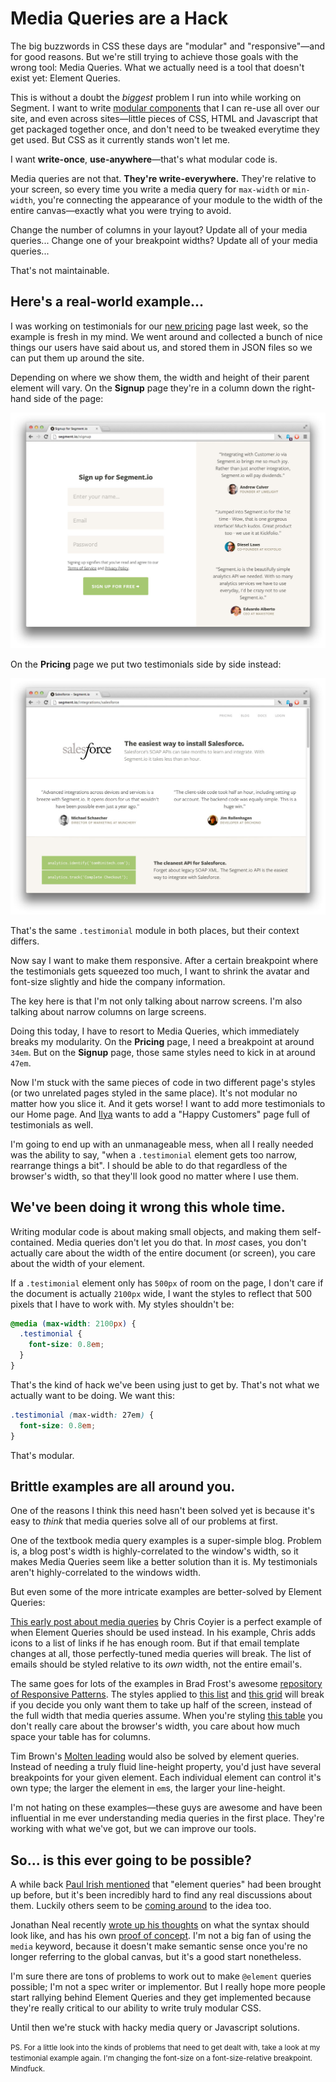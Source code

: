 
# Media Queries are a Hack

The big buzzwords in CSS these days are "modular" and "responsive"—and for good reasons. But we're still trying to achieve those goals with the wrong tool: Media Queries. What we actually need is a tool that doesn't exist yet: Element Queries.

This is without a doubt the _biggest_ problem I run into while working on Segment. I want to write [modular components](http://tjholowaychuk.com/post/27984551477/components) that I can re-use all over our site, and even across sites—little pieces of CSS, HTML and Javascript that get packaged together once, and don't need to be tweaked everytime they get used. But CSS as it currently stands won't let me.

I want **write-once**, **use-anywhere**—that's what modular code is.

Media queries are not that. **They're write-everywhere.** They're relative to your screen, so every time you write a media query for `max-width` or `min-width`, you're connecting the appearance of your module to the width of the entire canvas—exactly what you were trying to avoid. 

Change the number of columns in your layout? Update all of your media queries... Change one of your breakpoint widths? Update all of your media queries...

That's not maintainable.


## Here's a real-world example...

I was working on testimonials for our [new pricing](https://segment.io/pricing) page last week, so the example is fresh in my mind. We went around and collected a bunch of nice things our users have said about us, and stored them in JSON files so we can put them up around the site.

Depending on where we show them, the width and height of their parent element will vary. On the **Signup** page they're in a column down the right-hand side of the page: 

![](images/signup.jpg)

On the **Pricing** page we put two testimonials side by side instead:

![](images/pricing.jpg)

That's the same `.testimonial` module in both places, but their context differs. 

Now say I want to make them responsive. After a certain breakpoint where the testimonials gets squeezed too much, I want to shrink the avatar and font-size slightly and hide the company information.

The key here is that I'm not only talking about narrow screens. I'm also talking about narrow columns on large screens.

Doing this today, I have to resort to Media Queries, which immediately breaks my modularity. On the **Pricing** page, I need a breakpoint at around `34em`. But on the **Signup** page, those same styles need to kick in at around `47em`.

Now I'm stuck with the same pieces of code in two different page's styles (or two unrelated pages styled in the same place). It's not modular no matter how you slice it. And it gets worse! I want to add more testimonials to our Home page. And [Ilya](http://ivolo.me) wants to add a "Happy Customers" page full of testimonials as well.

I'm going to end up with an unmanageable mess, when all I really needed was the ability to say, "when a `.testimonial` element gets too narrow, rearrange things a bit". I should be able to do that regardless of the browser's width, so that they'll look good no matter where I use them.


## We've been doing it wrong this whole time.

Writing modular code is about making small objects, and making them self-contained. Media queries don't let you do that. In _most_ cases, you don't actually care about the width of the entire document (or screen), you care about the width of your element.

If a `.testimonial` element only has `500px` of room on the page, I don't care if the document is actually `2100px` wide, I want the styles to reflect that 500 pixels that I have to work with. My styles shouldn't be:

```css
@media (max-width: 2100px) {
  .testimonial {
    font-size: 0.8em;
  }
}
```

That's the kind of hack we've been using just to get by. That's not what we actually want to be doing. We want this:

```css
.testimonial (max-width: 27em) {
  font-size: 0.8em;
}
```

That's modular.


## Brittle examples are all around you.

One of the reasons I think this need hasn't been solved yet is because it's easy to _think_ that media queries solve all of our problems at first.

One of the textbook media query examples is a super-simple blog. Problem is, a blog post's width is highly-correlated to the window's width, so it makes Media Queries seem like a better solution than it is. My testimonials aren't highly-correlated to the windows width.

But even some of the more intricate examples are better-solved by Element Queries:

[This early post about media queries](http://css-tricks.com/css-media-queries/) by Chris Coyier is a perfect example of when Element Queries should be used instead. In his example, Chris adds icons to a list of links if he has enough room. But if that email template changes at all, those perfectly-tuned media queries will break. The list of emails should be styled relative to its _own_ width, not the entire email's.

The same goes for lots of the examples in Brad Frost's awesome [repository of Responsive Patterns](http://bradfrost.github.com/this-is-responsive/patterns.html). The styles applied to [this list](http://codepen.io/bradfrost/full/ykalp) and [this grid](http://codepen.io/bradfrost/pen/xkcBn) will break if you decide you only want them to take up half of the screen, instead of the full width that media queries assume. When you're styling [this table](http://css-tricks.com/examples/ResponsiveTables/responsive.php) you don't really care about the browser's width, you care about how much space your table has for columns.

Tim Brown's [Molten leading](http://nicewebtype.com/notes/2012/02/03/molten-leading-or-fluid-line-height/) would also be solved by element queries. Instead of needing a truly fluid line-height property, you'd just have several breakpoints for your given element. Each individual element can control it's own type; the larger the element in `em`s, the larger your line-height.

I'm not hating on these examples—these guys are awesome and have been influential in me ever understanding media queries in the first place. They're working with what we've got, but we can improve our tools.


## So... is this ever going to be possible?

A while back [Paul Irish mentioned](https://twitter.com/paul_irish/status/161664213054533633) that "element queries" had been brought up before, but it's been incredibly hard to find any real discussions about them. Luckily others seem to be [coming around](https://twitter.com/necolas/status/299573744307941376) to the idea too. 

Jonathan Neal recently [wrote up his thoughts](http://www.jonathantneal.com/blog/thoughts-on-media-queries-for-elements/) on what the syntax should look like, and has his own [proof of concept](https://github.com/jonathantneal/MediaClass). I'm not a big fan of using the `media` keyword, because it doesn't make semantic sense once you're no longer referring to the global canvas, but it's a good start nonetheless.

I'm sure there are tons of problems to work out to make `@element` queries possible; I'm not a spec writer or implementor. But I really hope more people start rallying behind Element Queries and they get implemented because they're really critical to our ability to write truly modular CSS.

Until then we're stuck with hacky media query or Javascript solutions.

<small>
  PS. For a little look into the kinds of problems that need to get dealt with, take a look at my testimonial example again. I'm changing the font-size on a font-size-relative breakpoint. Mindfuck.
</small>







